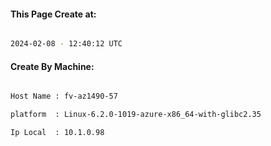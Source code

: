 
   
#### This Page Create at:

```bash

2024-02-08 - 12:40:12 UTC

```

#### Create By Machine:

```bash

Host Name : fv-az1490-57

platform  : Linux-6.2.0-1019-azure-x86_64-with-glibc2.35

Ip Local  : 10.1.0.98

```


